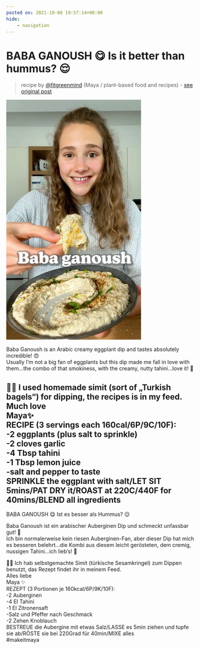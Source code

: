 ```yaml
---
posted on: 2021-10-08 19:57:14+00:00
hide:
    - navigation
---
```


# BABA GANOUSH 😋 Is it better than hummus? 😌 

> recipe by [@fitgreenmind](https://www.instagram.com/fitgreenmind/) 
(Maya / plant-based food and recipes) - [see original post](https://instagram.com/p/CUx7ZS7AlDM)

![](../img/fitgreenmind_08-10-2021_1910.png)

  
Baba Ganoush is an Arabic creamy eggplant dip and tastes absolutely incredible! 😍  
Usually I’m not a big fan of eggplants but this dip made me fall in love with them…the combo of that smokiness, with the creamy, nutty tahini…love it! 🥰  
  
👩‍🍳 I used homemade simit (sort of „Turkish bagels“) for dipping, the recipes is in my feed.   
Much love  
Maya✨  
RECIPE (3 servings each 160cal/6P/9C/10F):  
-2 eggplants (plus salt to sprinkle)  
-2 cloves garlic  
-4 Tbsp tahini  
-1 Tbsp lemon juice  
-salt and pepper to taste  
SPRINKLE the eggplant with salt/LET SIT 5mins/PAT DRY it/ROAST at 220C/440F for 40mins/BLEND all ingredients  
-  
BABA GANOUSH 😋 Ist es besser als Hummus? 😌  
  
Baba Ganoush ist ein arabischer Auberginen Dip und schmeckt unfassbar gut! 🥰  
Ich bin normalerweise kein riesen Auberginen-Fan, aber dieser Dip hat mich es besseren belehrt…die Kombi aus diesem leicht gerösteten, dem cremig, nussigen Tahini…ich lieb‘s! 🥰  
  
👩‍🍳 Ich hab selbstgemachte Simit (türkische Sesamkringel) zum Dippen benutzt, das Rezept findet ihr in meinem Feed.  
Alles liebe  
Maya ✨  
REZEPT (3 Portionen je 160kcal/6P/9K/10F):  
-2 Auberginen  
-4 El Tahini  
-1 El Zitronensaft   
-Salz und Pfeffer nach Geschmack   
-2 Zehen Knoblauch   
BESTREUE die Aubergine mit etwas Salz/LASSE es 5min ziehen und tupfe sie ab/RÖSTE sie bei 220Grad für 40min/MIXE alles  
\#makeitmaya   